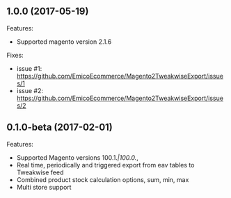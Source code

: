 ## 1.0.0 (2017-05-19)

Features:
- Supported magento version 2.1.6

Fixes:
- issue #1: https://github.com/EmicoEcommerce/Magento2TweakwiseExport/issues/1
- issue #2: https://github.com/EmicoEcommerce/Magento2TweakwiseExport/issues/2

## 0.1.0-beta (2017-02-01)

Features:
- Supported Magento versions 100.1.*|100.0.*,
- Real time, periodically and triggered export from eav tables to Tweakwise feed
- Combined product stock calculation options, sum, min, max
- Multi store support